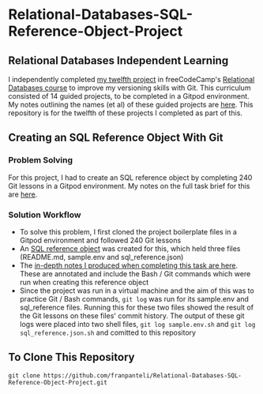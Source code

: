 # Relational-Databases-SQL-Reference-Object-Project
## Relational Databases Independent Learning
I independently completed [my twelfth project](https://www.freecodecamp.org/learn/relational-database/learn-git-by-building-an-sql-reference-object/build-an-sql-reference-object) in freeCodeCamp's [Relational Databases course](https://www.freecodecamp.org/learn/relational-database/) to improve my versioning skills with Git. This curriculum consisted of 14 guided projects, to be completed in a Gitpod environment. My notes outlining the names (et al) of these guided projects are [here](https://github.com/franpanteli/12--Relational-Databases-SQL-Reference-Object-Project/blob/main/0%20relational-databases-course-overview.txt). This repository is for the twelfth of these projects I completed as part of this.

## Creating an SQL Reference Object With Git 
### Problem Solving
For this project, I had to create an SQL reference object by completing 240 Git lessons in a Gitpod environment. My notes on the full task brief for this are [here](https://github.com/franpanteli/12--Relational-Databases-SQL-Reference-Object-Project/blob/main/1%20project-task-notes.txt). 

### Solution Workflow 
- To solve this problem, I first cloned the project boilerplate files in a Gitpod environment and followed 240 Git lessons
- An [SQL reference object](https://github.com/franpanteli/Relational-Databases-SQL-Reference-Object-Project/tree/main/sql_reference) was created for this, which held three files (README.md, sample.env and sql_reference.json) 
-  The [in-depth notes I produced when completing this task are here](https://github.com/franpanteli/12--Relational-Databases-SQL-Reference-Object-Project/blob/main/2%20relational-databases-sql-reference-object-project-course-notes.txt). These are annotated and include the Bash / Git commands which were run when creating this reference object 
- Since the project was run in a virtual machine and the aim of this was to practice Git / Bash commands, `git log` was run for its sample.env and sql_reference files. Running this for these two files showed the result of the Git lessons on these files' commit history. The output of these git logs were placed into two shell files, `git log sample.env.sh` and `git log sql_reference.json.sh` and comitted to this repository  

## To Clone This Repository
```
git clone https://github.com/franpanteli/Relational-Databases-SQL-Reference-Object-Project.git
```
